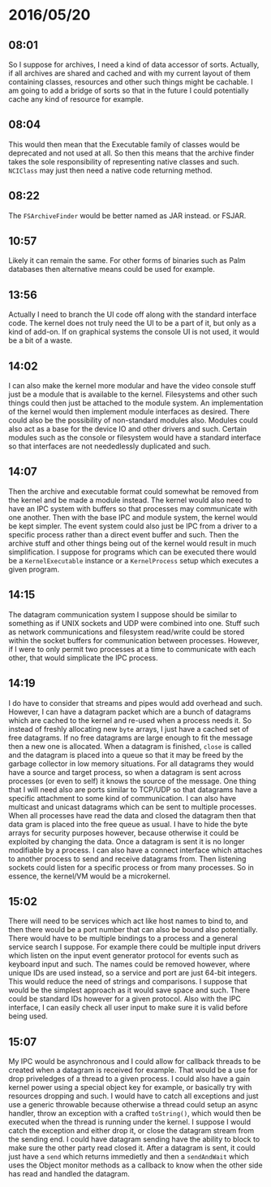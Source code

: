 # 2016/05/20

## 08:01

So I suppose for archives, I need a kind of data accessor of sorts. Actually,
if all archives are shared and cached and with my current layout of them
containing classes, resources and other such things might be cachable. I am
going to add a bridge of sorts so that in the future I could potentially cache
any kind of resource for example.

## 08:04

This would then mean that the Executable family of classes would be deprecated
and not used at all. So then this means that the archive finder takes the
sole responsibility of representing native classes and such. `NCIClass` may
just then need a native code returning method.

## 08:22

The `FSArchiveFinder` would be better named as JAR instead. or FSJAR.

## 10:57

Likely it can remain the same. For other forms of binaries such as Palm
databases then alternative means could be used for example.

## 13:56

Actually I need to branch the UI code off along with the standard interface
code. The kernel does not truly need the UI to be a part of it, but only as a
kind of add-on. If on graphical systems the console UI is not used, it would
be a bit of a waste.

## 14:02

I can also make the kernel more modular and have the video console stuff just
be a module that is available to the kernel. Filesystems and other such things
could then just be attached to the module system. An implementation of the
kernel would then implement module interfaces as desired. There could also be
the possibility of non-standard modules also. Modules could also act as a base
for the device IO and other drivers and such. Certain modules such as the
console or filesystem would have a standard interface so that interfaces are
not neededlessly duplicated and such.

## 14:07

Then the archive and executable format could somewhat be removed from the
kernel and be made a module instead. The kernel would also need to have an IPC
system with buffers so that processes may communicate with one another. Then
with the base IPC and module system, the kernel would be kept simpler. The
event system could also just be IPC from a driver to a specific process rather
than a direct event buffer and such. Then the archive stuff and other things
being out of the kernel would result in much simplification. I suppose for
programs which can be executed there would be a `KernelExecutable` instance
or a `KernelProcess` setup which executes a given program.

## 14:15

The datagram communication system I suppose should be similar to something as
if UNIX sockets and UDP were combined into one. Stuff such as network
communications and filesystem read/write could be stored within the socket
buffers for communication between processes. However, if I were to only
permit two processes at a time to communicate with each other, that would
simplicate the IPC process.

## 14:19

I do have to consider that streams and pipes would add overhead and such.
However, I can have a datagram packet which are a bunch of datagrams which
are cached to the kernel and re-used when a process needs it. So instead of
freshly allocating new `byte` arrays, I just have a cached set of free
datagrams. If no free datagrams are large enough to fit the message then a new
one is allocated. When a datagram is finished, `close` is called and the
datagram is placed into a queue so that it may be freed by the garbage
collector in low memory situations. For all datagrams they would have a source
and target process, so when a datagram is sent across processes (or even to
self) it knows the source of the message. One thing that I will need also are
ports similar to TCP/UDP so that datagrams have a specific attachment to some
kind of communication. I can also have multicast and unicast datagrams which
can be sent to multiple processes. When all processes have read the data and
closed the datagram then that data gram is placed into the free queue as
usual. I have to hide the byte arrays for security purposes however, because
otherwise it could be exploited by changing the data. Once a datagram is sent
it is no longer modifiable by a process. I can also have a connect interface
which attaches to another process to send and receive datagrams from. Then
listening sockets could listen for a specific process or from many processes.
So in essence, the kernel/VM would be a microkernel.

## 15:02

There will need to be services which act like host names to bind to, and then
there would be a port number that can also be bound also potentially. There
would have to be multiple bindings to a process and a general service search
I suppose. For example there could be multiple input drivers which listen on
the input event generator protocol for events such as keyboard input and
such. The names could be removed however, where unique IDs are used instead,
so a service and port are just 64-bit integers. This would reduce the need of
strings and comparisons. I suppose that would be the simplest approach as it
would save space and such. There could be standard IDs however for a given
protocol. Also with the IPC interface, I can easily check all user input to
make sure it is valid before being used.

## 15:07

My IPC would be asynchronous and I could allow for callback threads to be
created when a datagram is received for example. That would be a use for
drop priveledges of a thread to a given process. I could also have a gain
kernel power using a special object key for example, or basically try with
resources dropping and such. I would have to catch all exceptions and just use
a generic throwable because otherwise a thread could setup an async handler,
throw an exception with a crafted `toString()`, which would then be executed
when the thread is running under the kernel. I suppose I would catch the
exception and either drop it, or close the datagram stream from the sending
end. I could have datagram sending have the ability to block to make sure the
other party read closed it. After a datagram is sent, it could just have a
`send` which returns immedietly and then a `sendAndWait` which uses the Object
monitor methods as a callback to know when the other side has read and
handled the datagram.

